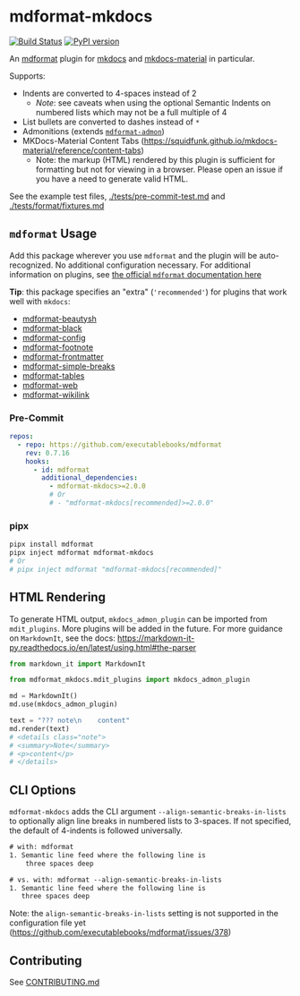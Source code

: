 # mdformat-mkdocs

[![Build Status][ci-badge]][ci-link] [![PyPI version][pypi-badge]][pypi-link]

<!-- [![codecov.io][cov-badge]][cov-link]
[cov-badge]: https://codecov.io/gh/executablebooks/mdformat-mkdocs/branch/main/graph/badge.svg
[cov-link]: https://codecov.io/gh/executablebooks/mdformat-mkdocs
 -->

An [mdformat](https://github.com/executablebooks/mdformat) plugin for [mkdocs](https://github.com/mkdocs/mkdocs) and [mkdocs-material](https://squidfunk.github.io/mkdocs-material) in particular.

Supports:

- Indents are converted to 4-spaces instead of 2
    - *Note*: see caveats when using the optional Semantic Indents on numbered lists which may not be a full multiple of 4
- List bullets are converted to dashes instead of `*`
- Admonitions (extends [`mdformat-admon`](https://pypi.org/project/mdformat-admon))
- MKDocs-Material Content Tabs (<https://squidfunk.github.io/mkdocs-material/reference/content-tabs>)
    - Note: the markup (HTML) rendered by this plugin is sufficient for formatting but not for viewing in a browser. Please open an issue if you have a need to generate valid HTML.

See the example test files, [./tests/pre-commit-test.md](https://raw.githubusercontent.com/KyleKing/mdformat-mkdocs/main/tests/pre-commit-test.md) and [./tests/format/fixtures.md](https://raw.githubusercontent.com/KyleKing/mdformat-mkdocs/main/tests/format/fixtures.md)

## `mdformat` Usage

Add this package wherever you use `mdformat` and the plugin will be auto-recognized. No additional configuration necessary. For additional information on plugins, see [the official `mdformat` documentation here](https://mdformat.readthedocs.io/en/stable/users/plugins.html)

**Tip**: this package specifies an "extra" (`'recommended'`) for plugins that work well with `mkdocs`:

- [mdformat-beautysh](https://pypi.org/project/mdformat-beautysh)
- [mdformat-black](https://pypi.org/project/mdformat-black)
- [mdformat-config](https://pypi.org/project/mdformat-config)
- [mdformat-footnote](https://pypi.org/project/mdformat-footnote)
- [mdformat-frontmatter](https://pypi.org/project/mdformat-frontmatter)
- [mdformat-simple-breaks](https://pypi.org/project/mdformat-simple-breaks)
- [mdformat-tables](https://pypi.org/project/mdformat-tables)
- [mdformat-web](https://pypi.org/project/mdformat-web)
- [mdformat-wikilink](https://github.com/tmr232/mdformat-wikilink)

### Pre-Commit

```yaml
repos:
  - repo: https://github.com/executablebooks/mdformat
    rev: 0.7.16
    hooks:
      - id: mdformat
        additional_dependencies:
          - mdformat-mkdocs>=2.0.0
          # Or
          # - "mdformat-mkdocs[recommended]>=2.0.0"
```

### pipx

```sh
pipx install mdformat
pipx inject mdformat mdformat-mkdocs
# Or
# pipx inject mdformat "mdformat-mkdocs[recommended]"
```

## HTML Rendering

To generate HTML output, `mkdocs_admon_plugin` can be imported from `mdit_plugins`. More plugins will be added in the future. For more guidance on `MarkdownIt`, see the docs: <https://markdown-it-py.readthedocs.io/en/latest/using.html#the-parser>

```py
from markdown_it import MarkdownIt

from mdformat_mkdocs.mdit_plugins import mkdocs_admon_plugin

md = MarkdownIt()
md.use(mkdocs_admon_plugin)

text = "??? note\n    content"
md.render(text)
# <details class="note">
# <summary>Note</summary>
# <p>content</p>
# </details>
```

## CLI Options

`mdformat-mkdocs` adds the CLI argument `--align-semantic-breaks-in-lists` to optionally align line breaks in numbered lists to 3-spaces. If not specified, the default of 4-indents is followed universally.

```txt
# with: mdformat
1. Semantic line feed where the following line is
    three spaces deep

# vs. with: mdformat --align-semantic-breaks-in-lists
1. Semantic line feed where the following line is
   three spaces deep
```

Note: the `align-semantic-breaks-in-lists` setting is not supported in the configuration file yet (https://github.com/executablebooks/mdformat/issues/378)

## Contributing

See [CONTRIBUTING.md](https://github.com/KyleKing/mdformat-mkdocs/blob/main/CONTRIBUTING.md)

[ci-badge]: https://github.com/kyleking/mdformat-mkdocs/workflows/CI/badge.svg?branch=main
[ci-link]: https://github.com/kyleking/mdformat-mkdocs/actions?query=workflow%3ACI+branch%3Amain+event%3Apush
[pypi-badge]: https://img.shields.io/pypi/v/mdformat-mkdocs.svg
[pypi-link]: https://pypi.org/project/mdformat-mkdocs
